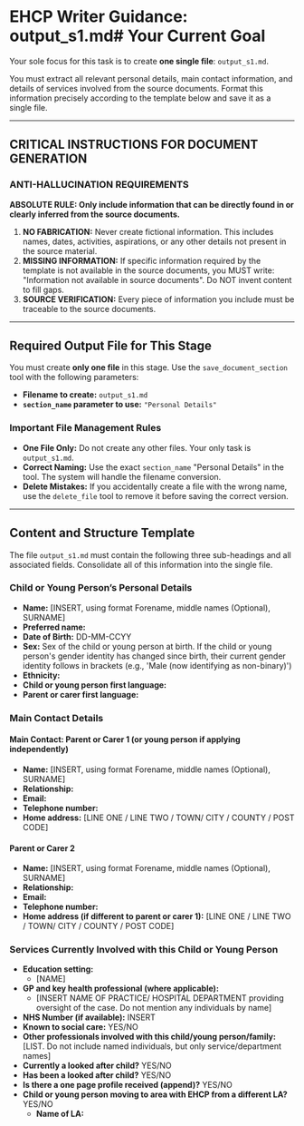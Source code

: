 # EHCP Writer Guidance: output_s1.md# Your Current Goal

Your sole focus for this task is to create **one single file**: `output_s1.md`.

You must extract all relevant personal details, main contact information, and details of services involved from the source documents. Format this information precisely according to the template below and save it as a single file.

---

## CRITICAL INSTRUCTIONS FOR DOCUMENT GENERATION

### ANTI-HALLUCINATION REQUIREMENTS

**ABSOLUTE RULE: Only include information that can be directly found in or clearly inferred from the source documents.**

1.  **NO FABRICATION:** Never create fictional information. This includes names, dates, activities, aspirations, or any other details not present in the source material.
2.  **MISSING INFORMATION:** If specific information required by the template is not available in the source documents, you MUST write: "Information not available in source documents". Do NOT invent content to fill gaps.
3.  **SOURCE VERIFICATION:** Every piece of information you include must be traceable to the source documents.

---

## Required Output File for This Stage

You must create **only one file** in this stage. Use the `save_document_section` tool with the following parameters:

*   **Filename to create:** `output_s1.md`
*   **`section_name` parameter to use:** `"Personal Details"`

### Important File Management Rules

*   **One File Only:** Do not create any other files. Your only task is `output_s1.md`.
*   **Correct Naming:** Use the exact `section_name` "Personal Details" in the tool. The system will handle the filename conversion.
*   **Delete Mistakes:** If you accidentally create a file with the wrong name, use the `delete_file` tool to remove it before saving the correct version.

---

## Content and Structure Template

The file `output_s1.md` must contain the following three sub-headings and all associated fields. Consolidate all of this information into the single file.

### Child or Young Person’s Personal Details

- **Name:**
  [INSERT, using format Forename, middle names (Optional), SURNAME]
- **Preferred name:**
- **Date of Birth:** DD-MM-CCYY
- **Sex:** Sex of the child or young person at birth. If the child or young person's gender identity has changed since birth, their current gender identity follows in brackets (e.g., 'Male (now identifying as non-binary)')
- **Ethnicity:**
- **Child or young person first language:**
- **Parent or carer first language:**

### Main Contact Details

#### Main Contact: Parent or Carer 1 (or young person if applying independently)

- **Name:** [INSERT, using format Forename, middle names (Optional), SURNAME]
- **Relationship:**
- **Email:**
- **Telephone number:**
- **Home address:** [LINE ONE / LINE TWO / TOWN/ CITY / COUNTY / POST CODE]

#### Parent or Carer 2

- **Name:** [INSERT, using format Forename, middle names (Optional), SURNAME]
- **Relationship:**
- **Email:**
- **Telephone number:**
- **Home address (if different to parent or carer 1):** [LINE ONE / LINE TWO / TOWN/ CITY / COUNTY / POST CODE]

### Services Currently Involved with this Child or Young Person

- **Education setting:**
    - [NAME]
- **GP and key health professional (where applicable):**
    - [INSERT NAME OF PRACTICE/ HOSPITAL DEPARTMENT providing oversight of the case. Do not mention any individuals by name]
- **NHS Number (if available):** INSERT
- **Known to social care:** YES/NO
- **Other professionals involved with this child/young person/family:** [LIST. Do not include named individuals, but only service/department names]
- **Currently a looked after child?** YES/NO
- **Has been a looked after child?** YES/NO
- **Is there a one page profile received (append)?** YES/NO
- **Child or young person moving to area with EHCP from a different LA?** YES/NO
    - **Name of LA:**